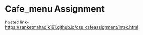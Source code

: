 # Cafe_menu Assignment

hosted link- <a>https://sanketmahadik191.github.io/css_cafeassignment/intex.html</a>

